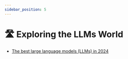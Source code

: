 ```yaml
---
sidebar_position: 5
---
```


# 🛣️ Exploring the LLMs World

* [The best large language models (LLMs) in 2024](https://zapier.com/blog/best-llm/)
